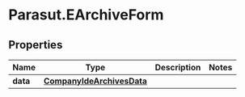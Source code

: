 # Parasut.EArchiveForm

## Properties
Name | Type | Description | Notes
------------ | ------------- | ------------- | -------------
**data** | [**CompanyIdeArchivesData**](CompanyIdeArchivesData.md) |  | 


